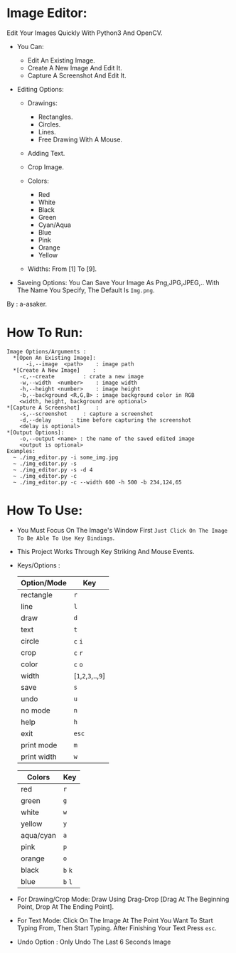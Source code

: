 # Image Editor:

   Edit Your Images Quickly With Python3 And OpenCV.

* You Can: 
     * Edit An Existing Image.
     * Create A New Image And Edit It.
     * Capture A Screenshot And Edit It.

* Editing Options:
        
     * Drawings:
          * Rectangles.
          * Circles.
          * Lines.
          * Free Drawing With A Mouse.
      
     * Adding Text.
     * Crop Image.
     * Colors:
          * Red
          * White
          * Black
          * Green
          * Cyan/Aqua
          * Blue
          * Pink
          * Orange
          * Yellow
     * Widths: From [1] To [9].
* Saveing Options: You Can Save Your Image As Png,JPG,JPEG,.. With The Name You Specify, The Default Is `Img.png`.

By : a-asaker.

# How To Run:

    Image Options/Arguments :
	  *[Open An Existing Image]:
		  -i,--image  <path>	: image path
	  *[Create A New Image]    :
  		-c,--create 		: crate a new image
  		-w,--width  <number>	: image width
  		-h,--height <number>	: image height
  		-b,--background <R,G,B> : image background color in RGB
  		<width, height, background are optional>
  	*[Capture A Screenshot]     :
  		-s,--screenshot		: capture a screenshot
  		-d,--delay		: time before capturing the screenshot
  		<delay is optional>
  	*[Output Options]:
  		-o,--output <name> : the name of the saved edited image
  		<output is optional>
    Examples:
	  ~ ./img_editor.py -i some_img.jpg
	  ~ ./img_editor.py -s
	  ~ ./img_editor.py -s -d 4
	  ~ ./img_editor.py -c
	  ~ ./img_editor.py -c --width 600 -h 500 -b 234,124,65
# How To Use:
* You Must Focus On The Image's Window First `Just Click On The Image To Be Able To Use Key Bindings`.

* This Project Works Through Key Striking And Mouse Events.
  
* Keys/Options : 
     
     Option/Mode| Key
     -----------|-----
     rectangle  | `r`
     line       | `l`
     draw       | `d`
     text       | `t`
     circle 	  | `c` `i`
     crop       | `c` `r`
     color      | `c` `o`
     width      | [`1`,`2`,`3`,..,`9`]
     save       | `s`
     undo       | `u`
     no mode    | `n`
     help       | `h`
     exit       | `esc`
     print mode | `m`
     print width| `w`
     
     Colors | Key
     -------|----
     red    | `r`
     green  | `g`
     white  | `w`
     yellow | `y`
     aqua/cyan| `a`
     pink   | `p`
     orange | `o`
     black  | `b` `k`
     blue   | `b` `l`
 
 * For Drawing/Crop Mode: Draw Using Drag-Drop [Drag At The Beginning Point, Drop At The Ending Point].
 
 * For Text Mode: Click On The Image At The Point You Want To Start Typing From, Then Start Typing. After Finishing Your Text Press `esc`.
     
 * Undo Option : Only Undo The Last 6 Seconds Image
